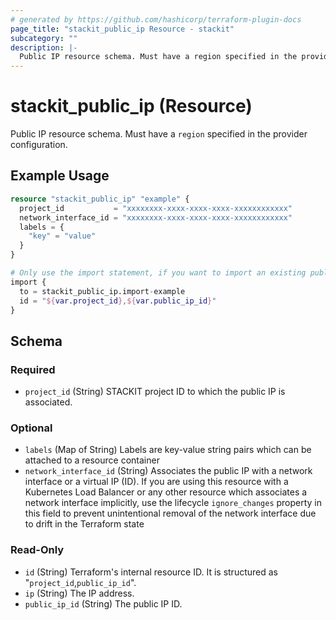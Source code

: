 ```yaml
---
# generated by https://github.com/hashicorp/terraform-plugin-docs
page_title: "stackit_public_ip Resource - stackit"
subcategory: ""
description: |-
  Public IP resource schema. Must have a region specified in the provider configuration.
---
```


# stackit_public_ip (Resource)

Public IP resource schema. Must have a `region` specified in the provider configuration.

## Example Usage

```terraform
resource "stackit_public_ip" "example" {
  project_id           = "xxxxxxxx-xxxx-xxxx-xxxx-xxxxxxxxxxxx"
  network_interface_id = "xxxxxxxx-xxxx-xxxx-xxxx-xxxxxxxxxxxx"
  labels = {
    "key" = "value"
  }
}

# Only use the import statement, if you want to import an existing public ip
import {
  to = stackit_public_ip.import-example
  id = "${var.project_id},${var.public_ip_id}"
}
```

<!-- schema generated by tfplugindocs -->
## Schema

### Required

- `project_id` (String) STACKIT project ID to which the public IP is associated.

### Optional

- `labels` (Map of String) Labels are key-value string pairs which can be attached to a resource container
- `network_interface_id` (String) Associates the public IP with a network interface or a virtual IP (ID). If you are using this resource with a Kubernetes Load Balancer or any other resource which associates a network interface implicitly, use the lifecycle `ignore_changes` property in this field to prevent unintentional removal of the network interface due to drift in the Terraform state

### Read-Only

- `id` (String) Terraform's internal resource ID. It is structured as "`project_id`,`public_ip_id`".
- `ip` (String) The IP address.
- `public_ip_id` (String) The public IP ID.
